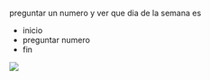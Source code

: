 preguntar un numero y ver que dia de la semana es
* inicio
* preguntar numero
* fin  

![](file:///D:/YED/DFP%20ACT17.jpg)